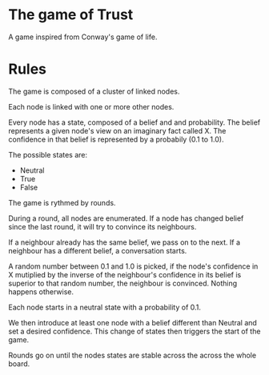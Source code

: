 # The game of Trust
A game inspired from Conway's game of life.

# Rules

The game is composed of a cluster of linked nodes.

Each node is linked with one or more other nodes.

Every node has a state, composed of a belief and and probability. The belief represents a given node's view on an imaginary fact called X. The confidence in that belief is represented by a probabily (0.1 to 1.0).

The possible states are:
- Neutral
- True
- False

The game is rythmed by rounds.

During a round, all nodes are enumerated. If a node has changed belief since the last round, it will try to convince its neighbours.

If a neighbour already has the same belief, we pass on to the next. If a neighbour has a different belief, a conversation starts.

A random number between 0.1 and 1.0 is picked, if the node's confidence in X mutiplied by the inverse of the neighbour's confidence in its belief is superior to that random number, the neighbour is convinced. Nothing happens otherwise.

Each node starts in a neutral state with a probability of 0.1.

We then introduce at least one node with a belief different than Neutral and set a desired confidence. This change of states then triggers the start of the game.
 
Rounds go on until the nodes states are stable across the across the whole board.
